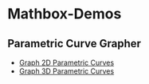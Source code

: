 # Mathbox-Demos

## Parametric Curve Grapher

- [Graph 2D Parametric Curves](https://cdn.rawgit.com/ChristopherChudzicki/MathBox-Demos/master/parametric_curves_2D.html)
- [Graph 3D Parametric Curves](https://cdn.rawgit.com/ChristopherChudzicki/MathBox-Demos/master/parametric_curves_3D.html)